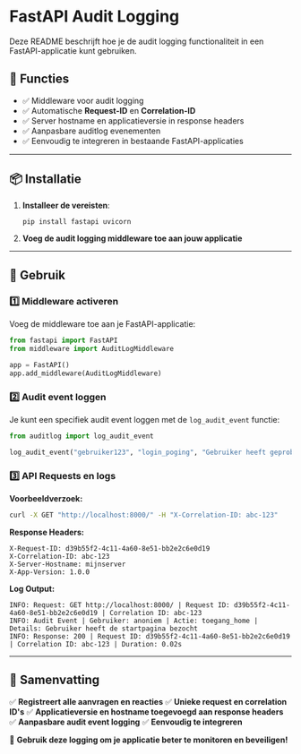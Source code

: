 # FastAPI Audit Logging

Deze README beschrijft hoe je de audit logging functionaliteit in een FastAPI-applicatie kunt gebruiken.

## 📌 Functies
- ✅ Middleware voor audit logging 
- ✅ Automatische **Request-ID** en **Correlation-ID**
- ✅ Server hostname en applicatieversie in response headers
- ✅ Aanpasbare auditlog evenementen
- ✅ Eenvoudig te integreren in bestaande FastAPI-applicaties

---

## 📦 Installatie

1. **Installeer de vereisten**:
   ```bash
   pip install fastapi uvicorn
   ```

2. **Voeg de audit logging middleware toe aan jouw applicatie**

---

## 🚀 Gebruik

### 1️⃣ **Middleware activeren**
Voeg de middleware toe aan je FastAPI-applicatie:

```python
from fastapi import FastAPI
from middleware import AuditLogMiddleware

app = FastAPI()
app.add_middleware(AuditLogMiddleware)
```

### 2️⃣ **Audit event loggen**
Je kunt een specifiek audit event loggen met de `log_audit_event` functie:

```python
from auditlog import log_audit_event

log_audit_event("gebruiker123", "login_poging", "Gebruiker heeft geprobeerd in te loggen")
```

### 3️⃣ **API Requests en logs**

**Voorbeeldverzoek:**
```bash
curl -X GET "http://localhost:8000/" -H "X-Correlation-ID: abc-123"
```

**Response Headers:**
```
X-Request-ID: d39b55f2-4c11-4a60-8e51-bb2e2c6e0d19
X-Correlation-ID: abc-123
X-Server-Hostname: mijnserver
X-App-Version: 1.0.0
```

**Log Output:**
```
INFO: Request: GET http://localhost:8000/ | Request ID: d39b55f2-4c11-4a60-8e51-bb2e2c6e0d19 | Correlation ID: abc-123
INFO: Audit Event | Gebruiker: anoniem | Actie: toegang_home | Details: Gebruiker heeft de startpagina bezocht
INFO: Response: 200 | Request ID: d39b55f2-4c11-4a60-8e51-bb2e2c6e0d19 | Correlation ID: abc-123 | Duration: 0.02s
```

---

## 🎯 Samenvatting
✅ **Registreert alle aanvragen en reacties**
✅ **Unieke request en correlation ID's**
✅ **Applicatieversie en hostname toegevoegd aan response headers**
✅ **Aanpasbare audit event logging**
✅ **Eenvoudig te integreren**

🚀 **Gebruik deze logging om je applicatie beter te monitoren en beveiligen!**

